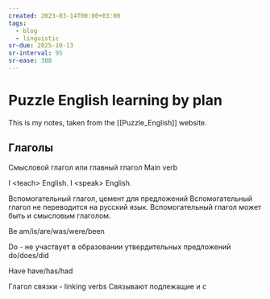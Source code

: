 ```yaml
---
created: 2023-03-14T00:00+03:00
tags:
  - blog
  - linguistic
sr-due: 2025-10-13
sr-interval: 95
sr-ease: 308
---
```


# Puzzle English learning by plan

This is my notes, taken from the [[Puzzle_English]] website.

## Глаголы

Смысловой глагол или главный глагол Main verb

I &lt;teach&gt; English. I &lt;speak&gt; English.

Вспомогательный глагол, цемент для предложений Вспомогательный глагол не
переводится на русский язык. Вспомогательный глагол может быть и смысловым
глаголом.

Be am/is/are/was/were/been

Do - не участвует в образовании утвердительных предложений do/does/did

Have have/has/had

Глагол связки - linking verbs Связывают подлежащие и с
